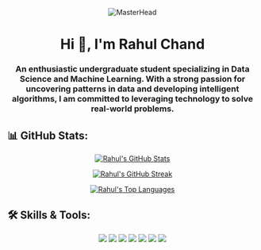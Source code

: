 <p align="center">
  <img src="https://i.pinimg.com/originals/b9/ab/f0/b9abf0a0feb3219f56a51448d8ffae2c.gif" alt="MasterHead">
</p>

<h1 align="center">Hi 👋, I'm Rahul Chand</h1>
<h3 align="center">
  An enthusiastic undergraduate student specializing in Data Science and Machine Learning. 
  With a strong passion for uncovering patterns in data and developing intelligent algorithms, 
  I am committed to leveraging technology to solve real-world problems.
</h3>


## 📊 GitHub Stats:

<p align="center">
  <a href="https://github.com/rahulchand017">
    <img src="https://github-readme-stats.vercel.app/api?username=rahulchand017&show_icons=true&theme=github_dark&count_private=true&hide_border=true" alt="Rahul's GitHub Stats"/>
  </a>
</p>

<p align="center">
  <a href="https://github.com/rahulchand017">
    <img src="https://github-readme-streak-stats.herokuapp.com?user=rahulchand017&theme=github-dark&hide_border=true" alt="Rahul's GitHub Streak"/>
  </a>
</p>

<p align="center">
  <a href="https://github.com/rahulchand017">
    <img src="https://github-readme-stats.vercel.app/api/top-langs/?username=rahulchand017&layout=compact&theme=github_dark&hide_border=true&langs_count=10&hide=html" alt="Rahul's Top Languages"/>
  </a>
</p>

## 🛠️ Skills & Tools:

<p align="center">
  <img src="https://img.shields.io/badge/-Python-3776AB?style=for-the-badge&logo=python&logoColor=white" />
  <img src="https://img.shields.io/badge/-SQL-4479A1?style=for-the-badge&logo=postgresql&logoColor=white" />
  <img src="https://img.shields.io/badge/-Power%20BI-F2C811?style=for-the-badge&logo=powerbi&logoColor=black" />
  <img src="https://img.shields.io/badge/-Tableau-E97627?style=for-the-badge&logo=tableau&logoColor=white" />
  <img src="https://img.shields.io/badge/-Pandas-150458?style=for-the-badge&logo=pandas&logoColor=white" />
  <img src="https://img.shields.io/badge/-Streamlit-FF4B4B?style=for-the-badge&logo=streamlit&logoColor=white" />
  <img src="https://img.shields.io/badge/-GitHub-181717?style=for-the-badge&logo=github&logoColor=white" />
</p>
